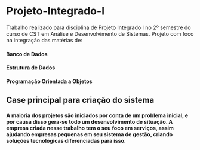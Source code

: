 # Projeto-Integrado-I

Trabalho realizado para disciplina de Projeto Integrado I no 2º semestre do curso de CST em Análise e Desenvolvimento de Sistemas. Projeto com foco na integração das matérias de: 
#### Banco de Dados
#### Estrutura de Dados
#### Programação Orientada a Objetos

## Case principal para criação do sistema
#### A maioria dos projetos são iniciados por conta de um problema inicial, e por causa disso gera-se todo um desenvolvimento de situação. A empresa criada nesse trabalho tem o seu foco em serviços, assim ajudando empresas pequenas em seu sistema de gestão, criando soluções tecnológicas diferenciadas para isso. 
